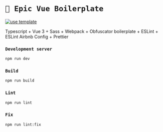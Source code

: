 # `🌵 Epic Vue Boilerplate`

[![use template](https://img.shields.io/badge/-use%20template-gree?style=for-the-badge)](../../generate)

Typescript + Vue 3 + Sass + Webpack + Obfuscator boilerplate + ESLint + ESLint Airbnb Config + Prettier

### `Development server`

```bash
npm run dev
```

### `Build`

```bash
npm run build
```

### `Lint`

```bash
npm run lint
```

### `Fix`

```bash
npm run lint:fix
```
